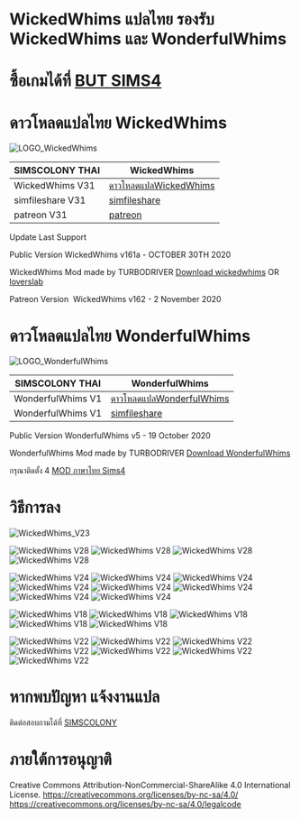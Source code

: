 # WickedWhims แปลไทย รองรับ WickedWhims และ WonderfulWhims
# ซื้อเกมได้ที่ [BUT SIMS4](https://www.cdkeys.com/pc/games/the-sims-4-standard-edition-pc-cd-key-origin?mw_aref=simscolony)


# ดาวโหลดแปลไทย WickedWhims
![LOGO_WickedWhims](https://img.itch.zone/aW1nLzMzMDExODAucG5n/original/mSNqg3.png)

| SIMSCOLONY THAI| WickedWhims|
| ------------- | ------------- |
| WickedWhims V31| [ดาวโหลดแปลWickedWhims](https://github.com/simcolony/WickedWhims_Traditional_THAI/blob/master/WickedWhims_LP_TH_SIMSCOLONY_31.package) |
| simfileshare V31| [simfileshare](http://www.simfileshare.net/download/2184342/) |
| patreon V31| [patreon](https://www.patreon.com/posts/44952546) |

Update Last Support

Public Version WickedWhims v161a - OCTOBER 30TH 2020

WickedWhims Mod made by TURBODRIVER   [Download wickedwhims](https://wickedwhimsmod.com/help#/download/) OR
[loverslab](https://www.loverslab.com/files/file/5755-sims-4-thai-translation-for-wickedwhims-435140c-16-april-2019/)

Patreon Version  WickedWhims v162 - 2 November 2020

# ดาวโหลดแปลไทย WonderfulWhims
![LOGO_WonderfulWhims](https://img.itch.zone/aW1nLzQyNjc4NDEucG5n/original/bivTAu.png)

| SIMSCOLONY THAI| WonderfulWhims|
| ------------- | ------------- |
| WonderfulWhims V1| [ดาวโหลดแปลWonderfulWhims](https://github.com/simcolony/WickedWhims_Traditional_THAI/raw/master/SIMSCOLONY_WonderfulWhims_Thai_V1.package) |
| WonderfulWhims V1| [simfileshare](http://simfil.es/2143079/) |

Public Version WonderfulWhims v5 - 19 October 2020

WonderfulWhims Mod made by TURBODRIVER   [Download WonderfulWhims](https://wonderfulwhims.com/) 


กรุณาติดตั้ง 4 [MOD ภาษาไทย Sims4](https://simcolony.github.io/TS4THDEMO/)

# วิธีการลง
![WickedWhims_V23](https://i.imgur.com/ie5dS6B.jpg)


![WickedWhims V28](https://i.imgur.com/LRf8V2O.jpg)
![WickedWhims V28](https://i.imgur.com/ZrQasiN.jpg)
![WickedWhims V28](https://i.imgur.com/EPHM9nK.jpg)
![WickedWhims V28](https://i.imgur.com/8zXbPhx.jpg)

![WickedWhims V24](https://i.imgur.com/34GSL2S.jpg)
![WickedWhims V24](https://i.imgur.com/rppsRWD.jpg)
![WickedWhims V24](https://i.imgur.com/EumppKh.jpg)
![WickedWhims V24](https://i.imgur.com/AtVlOpM.jpg)
![WickedWhims V24](https://i.imgur.com/VlXvCl9.jpg)
![WickedWhims V24](https://i.imgur.com/1FqiZmm.jpg)
![WickedWhims V24](https://i.imgur.com/vfTgFyH.jpg)
![WickedWhims V24](https://i.imgur.com/7dFetNb.jpg)

![WickedWhims V18](https://i.imgur.com/N6UNmAB.jpg)
![WickedWhims V18](https://i.imgur.com/JLEWHZH.jpg)
![WickedWhims V18](https://i.imgur.com/TwQpZks.jpg)
![WickedWhims V18](https://i.imgur.com/riqX0cK.jpg)
![WickedWhims V18](https://i.imgur.com/eSFQ7BX.jpg)

![WickedWhims V22](https://i.imgur.com/bOlxwvI.jpg)
![WickedWhims V22](https://i.imgur.com/I6H4cyT.jpg)
![WickedWhims V22](https://i.imgur.com/gkxiIhQ.jpg)
![WickedWhims V22](https://i.imgur.com/Sx5KaVS.jpg)
![WickedWhims V22](https://i.imgur.com/YThbaDS.jpg)
![WickedWhims V22](https://i.imgur.com/B0kUj6N.jpg)
![WickedWhims V22](https://i.imgur.com/wjaeC0n.jpg)



# หากพบปัญหา แจ้งงานแปล
ติดต่อสอบถามได้ที่ [SIMSCOLONY](https://www.facebook.com/SimsColony/)

# ภายใต้การอนุญาติ 
Creative Commons Attribution-NonCommercial-ShareAlike 4.0 International License.
https://creativecommons.org/licenses/by-nc-sa/4.0/
https://creativecommons.org/licenses/by-nc-sa/4.0/legalcode
